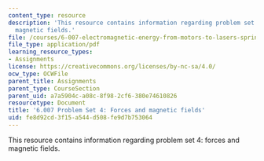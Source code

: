```yaml
---
content_type: resource
description: 'This resource contains information regarding problem set 4: forces and
  magnetic fields.'
file: /courses/6-007-electromagnetic-energy-from-motors-to-lasers-spring-2011/fe8d92cd3f15a544d508fe9d7b753064_MIT6_007S11_PS4.pdf
file_type: application/pdf
learning_resource_types:
- Assignments
license: https://creativecommons.org/licenses/by-nc-sa/4.0/
ocw_type: OCWFile
parent_title: Assignments
parent_type: CourseSection
parent_uid: a7a5904c-a08c-8f98-2cf6-380e74610826
resourcetype: Document
title: '6.007 Problem Set 4: Forces and magnetic fields'
uid: fe8d92cd-3f15-a544-d508-fe9d7b753064
---
```

This resource contains information regarding problem set 4: forces and magnetic fields.
